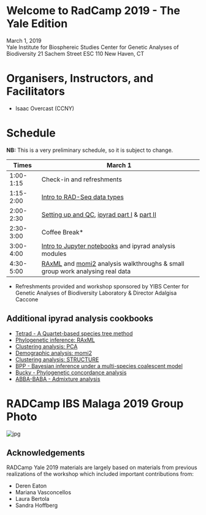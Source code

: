 # Welcome to RadCamp 2019 - The Yale Edition

March 1, 2019  
Yale Institute for Biosphereic Studies 
Center for Genetic Analyses of Biodiversity 
21 Sachem Street 
ESC 110 
New Haven, CT 

# Organisers, Instructors, and Facilitators

  - Isaac Overcast (CCNY)

# Schedule

__NB:__ This is a very preliminary schedule, so it is subject to change.

Times           | March 1 |
-----           | ------ |
1:00-1:15       | Check-in and refreshments |
1:15-2:00      | [Intro to RAD-Seq data types](http://eaton-lab.org/slides/workshop/part1/index.html#/) |
2:00-2:30     | [Setting up and QC](01_setup_qc.md), [ipyrad part I](02_ipyrad_partI_CLI.md) & [part II](03_ipyrad_partII_CLI.md)|
2:30-3:00     | Coffee Break\* |
3:00-4:00     | [Intro to Jupyter notebooks](https://eaton-lab.org/slides/workshop/part2/index.html#/) and ipyrad analysis modules|
4:30-5:00     | [RAxML](06_RAxML_API.md) and [momi2](07_momi2_API.md) analysis walkthroughs & small group work analysing real data |

* Refreshments provided and workshop sponsored by YIBS Center for Genetic Analyses of Biodiversity Laboratory & Director Adalgisa Caccone

## Additional ipyrad analysis cookbooks
* [Tetrad - A Quartet-based species tree method](https://nbviewer.jupyter.org/github/dereneaton/ipyrad/blob/master/tests/cookbook-tetrad.ipynb)
* [Phylogenetic inference: RAxML](06_RAxML_API.md)
* [Clustering analysis: PCA](04_PCA_API.md)
* [Demographic analysis: momi2](07_momi2_API.md)
* [Clustering analysis: STRUCTURE](05_STRUCTURE_API.md)
* [BPP - Bayesian inference under a multi-species coalescent model](https://nbviewer.jupyter.org/github/dereneaton/ipyrad/blob/master/tests/cookbook-bpp-species-delimitation.ipynb)
* [Bucky - Phylogenetic concordance analysis](https://nbviewer.jupyter.org/github/dereneaton/ipyrad/blob/master/tests/cookbook-bucky.ipynb)
* [ABBA-BABA - Admixture analysis](https://nbviewer.jupyter.org/github/dereneaton/ipyrad/blob/master/tests/cookbook-abba-baba.ipynb)

# RADCamp IBS Malaga 2019 Group Photo
![jpg](RADCamp-IBS2019.jpg)

## Acknowledgements
RADCamp Yale 2019 materials are largely based on materials from previous realizations of the workshop which included important contributions from:
* Deren Eaton
* Mariana Vasconcellos
* Laura Bertola
* Sandra Hoffberg
